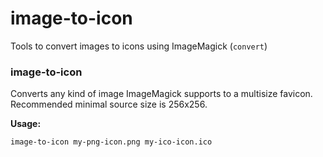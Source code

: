 image-to-icon
=============

Tools to convert images to icons using ImageMagick (`convert`)

### image-to-icon

Converts any kind of image ImageMagick supports to a multisize favicon. Recommended minimal source size is 256x256.

**Usage:**

    image-to-icon my-png-icon.png my-ico-icon.ico